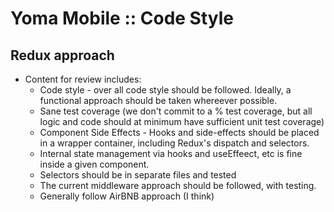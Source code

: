 # Yoma Mobile :: Code Style

## Redux approach

- Content for review includes: 
  - Code style - over all code style should be followed. Ideally, a functional approach should be taken whereever possible.
  - Sane test coverage (we don't commit to a % test coverage, but all logic and code should at minimum have sufficient unit test coverage) 
  - Component Side Effects - Hooks and side-effects should be placed in a wrapper container, including Redux's dispatch and selectors.
  - Internal state management via hooks and useEffeect, etc is fine inside a given component.
  - Selectors should be in separate files and tested
  - The current middleware approach should be followed, with testing. 
  - Generally follow AirBNB approach (I think)
